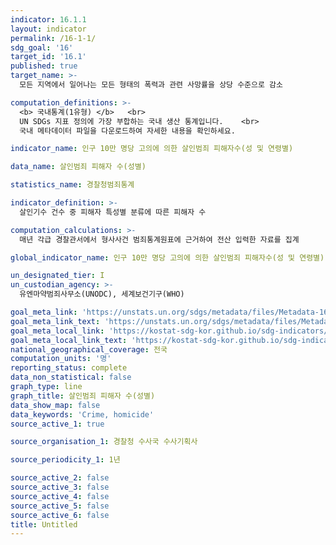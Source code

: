 ```yaml
---
indicator: 16.1.1
layout: indicator
permalink: /16-1-1/
sdg_goal: '16'
target_id: '16.1'
published: true
target_name: >-
  모든 지역에서 일어나는 모든 형태의 폭력과 관련 사망률을 상당 수준으로 감소

computation_definitions: >-
  <b> 국내통계(1유형) </b>   <br>
  UN SDGs 지표 정의에 가장 부합하는 국내 생산 통계입니다.    <br>
  국내 메타데이터 파일을 다운로드하여 자세한 내용을 확인하세요.

indicator_name: 인구 10만 명당 고의에 의한 살인범죄 피해자수(성 및 연령별)

data_name: 살인범죄 피해자 수(성별)

statistics_name: 경찰청범죄통계

indicator_definition: >-
  살인기수 건수 중 피해자 특성별 분류에 따른 피해자 수

computation_calculations: >-
  매년 각급 경찰관서에서 형사사건 범죄통계원표에 근거하여 전산 입력한 자료를 집계

global_indicator_name: 인구 10만 명당 고의에 의한 살인범죄 피해자수(성 및 연령별)

un_designated_tier: I
un_custodian_agency: >-
  유엔마약범죄사무소(UNODC), 세계보건기구(WHO)

goal_meta_link: 'https://unstats.un.org/sdgs/metadata/files/Metadata-16-01-01.pdf'
goal_meta_link_text: 'https://unstats.un.org/sdgs/metadata/files/Metadata-16-01-01.pdf'
goal_meta_local_link: 'https://kostat-sdg-kor.github.io/sdg-indicators/public/data/Metadata-16-01-01_KOR.pdf'
goal_meta_local_link_text: 'https://kostat-sdg-kor.github.io/sdg-indicators/public/data/Metadata-16-01-01_KOR.pdf'
national_geographical_coverage: 전국
computation_units: '명'
reporting_status: complete
data_non_statistical: false
graph_type: line
graph_title: 살인범죄 피해자 수(성별)
data_show_map: false
data_keywords: 'Crime, homicide'
source_active_1: true

source_organisation_1: 경찰청 수사국 수사기획사

source_periodicity_1: 1년

source_active_2: false
source_active_3: false
source_active_4: false
source_active_5: false
source_active_6: false
title: Untitled
---
```

